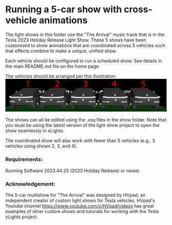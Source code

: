 # **Running a 5-car show with cross-vehicle animations**

The light shows in this folder use the "The Arrival" music track that is in the Tesla 2023 Holiday Release Light Show.
These 5 shows have been customised to show animations that are coordinated across 5 vehicles such that effects combine to make a unique, unified show.

Each vehicle should be configured to run a scheduled show. See details in the main README.md file on the home page.

The vehicles should be arranged per this illustration:
![Car Setup Graphic](Car_setup.jpg)

The shows can all be edited using the .xsq files in the show folder. Note that you must be using the latest version of the light show project to open the show seamlessly in xLights.

The coordinated show will also work with fewer than 5 vehicles (e.g., 3 vehicles using shows 2, 3, and 4).

### Requirements:
Running Software 2023.44.25 (2023 Holiday Release) or newer.

### Acknowledgement:
The 5-car multishow for "The Arrival" was designed by HVpad, an independent creator of custom light shows for Tesla vehicles.
HVpad's Youtube channel <a href="https://www.youtube.com/c/HVpad/videos">https://www.youtube.com/c/HVpad/videos has great examples of other custom shows and tutorials for working with the Tesla xLights project.